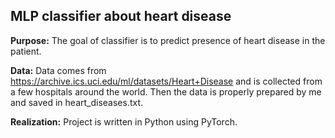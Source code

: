 ## MLP classifier about heart disease

**Purpose:** The goal of classifier is to predict presence of heart disease in the patient.

**Data:** Data comes from https://archive.ics.uci.edu/ml/datasets/Heart+Disease and is collected from a few hospitals around the world. Then the data is properly prepared by me and saved in heart_diseases.txt.

**Realization:** Project is written in Python using PyTorch.
